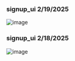 ### signup_ui 2/19/2025
![image](https://github.com/user-attachments/assets/5eb154b4-17a8-4fe7-bbfd-1f52a8b927d8)

### signup_ui 2/18/2025

![image](https://github.com/user-attachments/assets/f2e47cb5-7119-4cc0-9a27-d06630a6d3bb)


